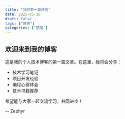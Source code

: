 ```yaml
---
title: "我的第一篇博客"
date: 2025-05-16
draft: false
tags: ["博客"]
categories: ["随笔"]
---
```


## 欢迎来到我的博客

这是我的个人技术博客的第一篇文章。在这里，我将会分享：

- 技术学习笔记
- 项目开发经验
- 编程心得体会
- 技术书籍推荐

希望能与大家一起交流学习，共同进步！

-- Zephyr